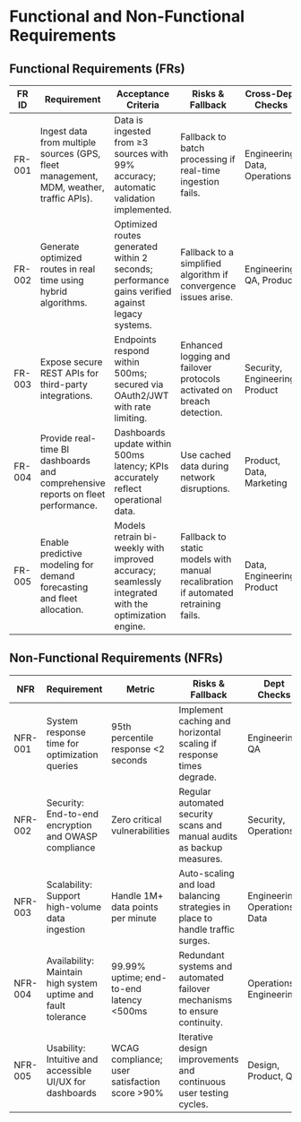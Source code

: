 # Functional and Non-Functional Requirements

## Functional Requirements (FRs)

| **FR ID** | **Requirement**                                                                                                 | **Acceptance Criteria**                                                                                                      | **Risks & Fallback**                                                     | **Cross-Dept Checks**                       | **Priority** |
|-----------|-----------------------------------------------------------------------------------------------------------------|------------------------------------------------------------------------------------------------------------------------------|--------------------------------------------------------------------------|---------------------------------------------|--------------|
| FR-001    | Ingest data from multiple sources (GPS, fleet management, MDM, weather, traffic APIs).                           | Data is ingested from ≥3 sources with 99% accuracy; automatic validation implemented.                                      | Fallback to batch processing if real-time ingestion fails.               | Engineering, Data, Operations                | High         |
| FR-002    | Generate optimized routes in real time using hybrid algorithms.                                                 | Optimized routes generated within 2 seconds; performance gains verified against legacy systems.                             | Fallback to a simplified algorithm if convergence issues arise.          | Engineering, QA, Product                     | High         |
| FR-003    | Expose secure REST APIs for third-party integrations.                                                           | Endpoints respond within 500ms; secured via OAuth2/JWT with rate limiting.                                                  | Enhanced logging and failover protocols activated on breach detection.   | Security, Engineering, Product               | Medium       |
| FR-004    | Provide real-time BI dashboards and comprehensive reports on fleet performance.                                  | Dashboards update within 500ms latency; KPIs accurately reflect operational data.                                           | Use cached data during network disruptions.                              | Product, Data, Marketing                     | High         |
| FR-005    | Enable predictive modeling for demand forecasting and fleet allocation.                                           | Models retrain bi-weekly with improved accuracy; seamlessly integrated with the optimization engine.                        | Fallback to static models with manual recalibration if automated retraining fails. | Data, Engineering, Product                     | High         |

## Non-Functional Requirements (NFRs)

| **NFR**   | **Requirement**                                          | **Metric**                              | **Risks & Fallback**                                                    | **Dept Checks**              | **Priority** |
|-----------|----------------------------------------------------------|-----------------------------------------|-------------------------------------------------------------------------|------------------------------|--------------|
| NFR-001   | System response time for optimization queries            | 95th percentile response <2 seconds     | Implement caching and horizontal scaling if response times degrade.      | Engineering, QA              | High         |
| NFR-002   | Security: End-to-end encryption and OWASP compliance       | Zero critical vulnerabilities           | Regular automated security scans and manual audits as backup measures.   | Security, Operations         | High         |
| NFR-003   | Scalability: Support high-volume data ingestion            | Handle 1M+ data points per minute         | Auto-scaling and load balancing strategies in place to handle traffic surges. | Engineering, Operations, Data| High         |
| NFR-004   | Availability: Maintain high system uptime and fault tolerance| 99.99% uptime; end-to-end latency <500ms   | Redundant systems and automated failover mechanisms to ensure continuity. | Operations, Engineering      | High         |
| NFR-005   | Usability: Intuitive and accessible UI/UX for dashboards     | WCAG compliance; user satisfaction score >90% | Iterative design improvements and continuous user testing cycles.        | Design, Product, QA          | Medium       |
